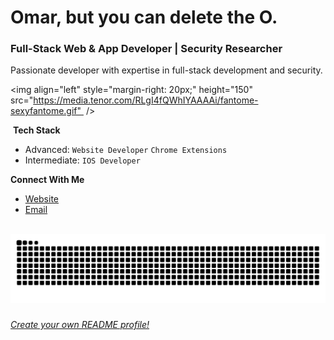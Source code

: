 # Omar, but you can delete the O.
### Full-Stack Web & App Developer | Security Researcher

Passionate developer with expertise in full-stack development and security.

<img align="left" style="margin-right: 20px;" height="150" src="https://media.tenor.com/RLgI4fQWhIYAAAAi/fantome-sexyfantome.gif"  />

️ **Tech Stack**
- Advanced: `Website Developer` `Chrome Extensions`
- Intermediate: `IOS Developer`

 **Connect With Me**
- [Website](https://marsec.cc)
- [Email](mailto:omar.alhami@outlook.com)

<br clear="both">

<img src="https://raw.githubusercontent.com/only-mar/only-mar/output/snake.svg" alt="Snake animation" />

###

*[Create your own README profile!](https://github-readmegenerator.netlify.app/)*
